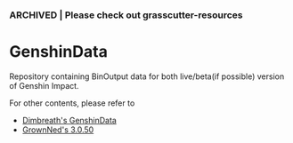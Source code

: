 ### ARCHIVED | Please check out grasscutter-resources
# GenshinData
Repository containing BinOutput data for both live/beta(if possible) version of Genshin Impact.

For other contents, please refer to 
* [Dimbreath's GenshinData](https://github.com/Dimbreath/GenshinData)
* [GrownNed's 3.0.50](https://github.com/GrownNed/Homework)
